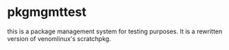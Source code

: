 # pkgmgmttest
this is a package management system for testing purposes. It is a rewritten version of venomlinux's scratchpkg.
